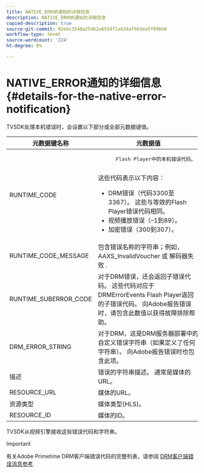 ```yaml
---
title: NATIVE_ERROR通知的详细信息
description: NATIVE_ERROR通知的详细信息
copied-description: true
source-git-commit: 02ebc3548a254b2a6554f1ab34afbb3ea5f09bb8
workflow-type: tm+mt
source-wordcount: '224'
ht-degree: 0%

---
```


# NATIVE_ERROR通知的详细信息 {#details-for-the-native-error-notification}

TVSDK处理本机错误时，会设置以下部分或全部元数据键值。

<table id="table_86A21619515B435DBB65DC4DFBB64B29"> 
 <thead> 
  <tr> 
   <th colname="col1" class="entry"> 元数据键名称 </th> 
   <th colname="col2" class="entry"> 元数据值 </th> 
  </tr> 
 </thead>
 <tbody> 
  <tr> 
   <td colname="col1"> <span class="codeph"> RUNTIME_CODE </span> </td> 
   <td colname="col2"> 
    <pre>
      Flash Player中的本机错误代码。 
    </pre> 这些代码表示以下内容： 
    <ul id="ul_330C626DE27B45A09E8851CC24768A07"> 
     <li id="li_0845A9BBB55545BDB49BD4F4802C0E54">DRM错误（代码3300至3367）。 这些与等效的Flash Player错误代码相同。 </li> 
     <li id="li_98A571480C154CF0AE1DC101FF0834C4">视频播放错误（–1到89）。 </li> 
     <li id="li_D7C19955DEF94DA88B822C8C57D6D2F4">加密错误（300到307）。 </li> 
    </ul> </td> 
  </tr> 
  <tr> 
   <td colname="col1"> <span class="codeph"> RUNTIME_CODE_MESSAGE </span> </td> 
   <td colname="col2"> 包含错误名称的字符串；例如， <span class="codeph"> AAXS_InvalidVoucher </span> 或 <span class="codeph"> 解码器失败 </span>. </td> 
  </tr> 
  <tr> 
   <td colname="col1"> <span class="codeph"> RUNTIME_SUBERROR_CODE </span> </td> 
   <td colname="col2"> 对于DRM错误，还会返回子错误代码。 这些代码对应于 <span class="codeph"> DRMErrorEvents </span> Flash Player返回的子错误代码。 向Adobe报告错误时，请包含此数值以获得故障排除帮助。 </td> 
  </tr> 
  <tr> 
   <td colname="col1"> <span class="codeph"> DRM_ERROR_STRING </span> </td> 
   <td colname="col2"> 对于DRM，这是DRM服务器部署中的自定义错误字符串（如果定义了任何字符串）。 向Adobe报告错误时也包含此项。 </td> 
  </tr> 
  <tr> 
   <td colname="col1"> <span class="codeph"> 描述 </span> </td> 
   <td colname="col2"> 错误的字符串描述。 通常是媒体的URL。 </td> 
  </tr> 
  <tr> 
   <td colname="col1"> <span class="codeph"> RESOURCE_URL </span> </td> 
   <td colname="col2"> 媒体的URL。 </td> 
  </tr> 
  <tr> 
   <td colname="col1"> <span class="codeph"> 资源类型 </span> </td> 
   <td colname="col2"> 媒体类型(HLS)。 </td> 
  </tr> 
  <tr> 
   <td colname="col1"> <span class="codeph"> RESOURCE_ID </span> </td> 
   <td colname="col2"> 媒体的ID。 </td> 
  </tr> 
 </tbody> 
</table>

TVSDK从视频引擎接收这些错误代码和字符串。

>[!IMPORTANT]
>
>有关Adobe Primetime DRM客户端错误代码的完整列表，请参阅 [DRM客户端错误消息参考](https://helpx.adobe.com/content/dam/help/en/primetime/drm/drm_client_error_message_reference.pdf).
